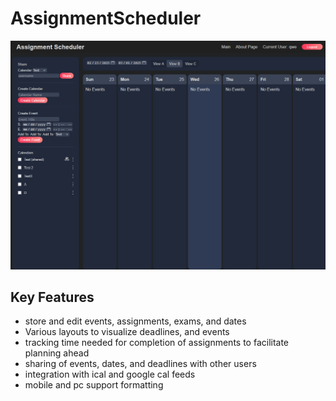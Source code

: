 # AssignmentScheduler
![image.png](./public/image.png)

## Key Features
* store and edit events, assignments, exams, and dates
* Various layouts to visualize deadlines, and events
* tracking time needed for completion of assignments to facilitate planning ahead
* sharing of events, dates, and deadlines with other users
* integration with ical and google cal feeds
* mobile and pc support formatting